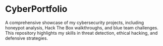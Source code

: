 # CyberPortfolio
A comprehensive showcase of my cybersecurity projects, including honeypot analysis, Hack The Box walkthroughs, and blue team challenges. This repository highlights my skills in threat detection, ethical hacking, and defensive strategies.
